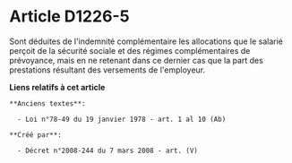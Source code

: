 # Article D1226-5

Sont déduites de l'indemnité complémentaire les allocations que le salarié perçoit de la sécurité sociale et des régimes
complémentaires de prévoyance, mais en ne retenant dans ce dernier cas que la part des prestations résultant des versements
de l'employeur.

**Liens relatifs à cet article**

	**Anciens textes**:

	  - Loi n°78-49 du 19 janvier 1978 - art. 1 al 10 (Ab)

	**Créé par**:

	  - Décret n°2008-244 du 7 mars 2008 - art. (V)
